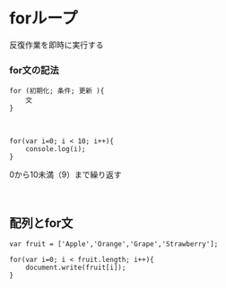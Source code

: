 # forループ

反復作業を即時に実行する


### for文の記法

```
for (初期化; 条件; 更新 ){
	文
}

```
&nbsp;

```
for(var i=0; i < 10; i++){
	console.log(i);
}

```
0から10未満（9）まで繰り返す

&nbsp;
&nbsp;

## 配列とfor文

```
var fruit = ['Apple','Orange','Grape','Strawberry'];

for(var i=0; i < fruit.length; i++){
	document.write(fruit[i]);
}

```

